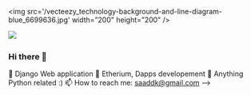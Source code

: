 <img src='/vecteezy_technology-background-and-line-diagram-blue_6699636.jpg' width=”200" height=”200" />

<img src="/vecteezy_technology-background-and-line-diagram-blue_6699636.jp" width="600">

### Hi there 👋


🔭 Django Web application
🌱 Etherium, Dapps developement
💬 Anything Python related :)
📫 How to reach me: saaddk@gmail.com
-->
